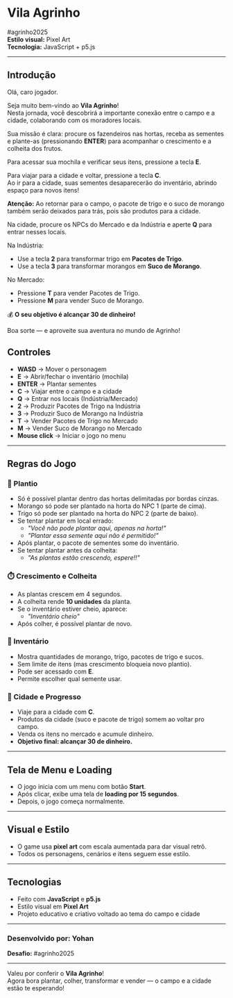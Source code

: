 # Vila Agrinho

 #agrinho2025  
**Estilo visual:** Pixel Art  
**Tecnologia:** JavaScript + p5.js

---

## Introdução

Olá, caro jogador.

Seja muito bem-vindo ao **Vila Agrinho**!  
Nesta jornada, você descobrirá a importante conexão entre o campo e a cidade, colaborando com os moradores locais.

Sua missão é clara: procure os fazendeiros nas hortas, receba as sementes e plante-as (pressionando **ENTER**) para acompanhar o crescimento e a colheita dos frutos.

Para acessar sua mochila e verificar seus itens, pressione a tecla **E**.

Para viajar para a cidade e voltar, pressione a tecla **C**.  
Ao ir para a cidade, suas sementes desaparecerão do inventário, abrindo espaço para novos itens!

**Atenção:** Ao retornar para o campo, o pacote de trigo e o suco de morango também serão deixados para trás, pois são produtos para a cidade.

Na cidade, procure os NPCs do Mercado e da Indústria e aperte **Q** para entrar nesses locais.

Na Indústria:
- Use a tecla **2** para transformar trigo em **Pacotes de Trigo**.
- Use a tecla **3** para transformar morangos em **Suco de Morango**.

No Mercado:
- Pressione **T** para vender Pacotes de Trigo.
- Pressione **M** para vender Suco de Morango.

💰 **O seu objetivo é alcançar 30 de dinheiro!**

Boa sorte — e aproveite sua aventura no mundo de Agrinho!


## Controles
- **WASD** → Mover o personagem
- **E** → Abrir/fechar o inventário (mochila)
- **ENTER** → Plantar sementes
- **C** → Viajar entre o campo e a cidade
- **Q** → Entrar nos locais (Indústria/Mercado)
- **2** → Produzir Pacotes de Trigo na Indústria
- **3** → Produzir Suco de Morango na Indústria
- **T** → Vender Pacotes de Trigo no Mercado
- **M** → Vender Suco de Morango no Mercado
- **Mouse click** → Iniciar o jogo no menu

---

## Regras do Jogo

### 🌱 Plantio
- Só é possível plantar dentro das hortas delimitadas por bordas cinzas.
- Morango só pode ser plantado na horta do NPC 1 (parte de cima).
- Trigo só pode ser plantado na horta do NPC 2 (parte de baixo).
- Se tentar plantar em local errado:
  - *"Você não pode plantar aqui, apenas na horta!"*
  - *"Plantar essa semente aqui não é permitido!"*
- Após plantar, o pacote de sementes some do inventário.
- Se tentar plantar antes da colheita:
  - *"As plantas estão crescendo, espere!!"*

### ⏱️ Crescimento e Colheita
- As plantas crescem em 4 segundos.
- A colheita rende **10 unidades** da planta.
- Se o inventário estiver cheio, aparece:
  - *"Inventário cheio"*
- Após colher, é possível plantar de novo.

### 🎒 Inventário
- Mostra quantidades de morango, trigo, pacotes de trigo e sucos.
- Sem limite de itens (mas crescimento bloqueia novo plantio).
- Pode ser acessado com **E**.
- Permite escolher qual semente usar.

### 🌆 Cidade e Progresso
- Viaje para a cidade com **C**.
- Produtos da cidade (suco e pacote de trigo) somem ao voltar pro campo.
- Venda os itens no mercado e acumule dinheiro.
- **Objetivo final: alcançar 30 de dinheiro.**

---

## Tela de Menu e Loading
- O jogo inicia com um menu com botão **Start**.
- Após clicar, exibe uma tela de **loading por 15 segundos**.
- Depois, o jogo começa normalmente.

---

## Visual e Estilo
- O game usa **pixel art** com escala aumentada para dar visual retrô.
- Todos os personagens, cenários e itens seguem esse estilo.

---

## Tecnologias
- Feito com **JavaScript** e **p5.js**
- Estilo visual em **Pixel Art**
- Projeto educativo e criativo voltado ao tema do campo e cidade

---

### Desenvolvido por: Yohan  
**Desafio:** #agrinho2025

---

Valeu por conferir o **Vila Agrinho**!  
Agora bora plantar, colher, transformar e vender — o campo e a cidade estão te esperando!
